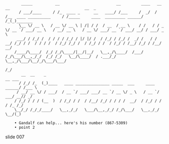            _____          __                         __         ____   __                         __                                 __  _
          / ___/____     / /_  ____ _      __   ____/ /___     /  _/  / /__  ____ __________     / /_____     ____  _________ ______/ /_(_)_______
          \__ \/ __ \   / __ \/ __ \ | /| / /  / __  / __ \    / /   / / _ \/ __ `/ ___/ __ \   / __/ __ \   / __ \/ ___/ __ `/ ___/ __/ / ___/ _ \
         ___/ / /_/ /  / / / / /_/ / |/ |/ /  / /_/ / /_/ /  _/ /   / /  __/ /_/ / /  / / / /  / /_/ /_/ /  / /_/ / /  / /_/ / /__/ /_/ / /__/  __/
        /____/\____/  /_/ /_/\____/|__/|__/   \__,_/\____/  /___/  /_/\___/\__,_/_/  /_/ /_/   \__/\____/  / .___/_/   \__,_/\___/\__/_/\___/\___/
                                                                                                          /_/
           __  __    _                                                        __ ___
          / /_/ /_  (_)____   ____ _______________ _____  ___     ____ ______/ /___ \
         / __/ __ \/ / ___/  / __ `/ ___/ ___/ __ `/ __ \/ _ \   / __ `/ ___/ __// _/
        / /_/ / / / (__  )  / /_/ / /  / /__/ /_/ / / / /  __/  / /_/ / /  / /_ /_/
        \__/_/ /_/_/____/   \__,_/_/   \___/\__,_/_/ /_/\___/   \__,_/_/   \__/(_)

        • Gandalf can help... here's his number (867-5309)
        • point 2















































































slide 007
